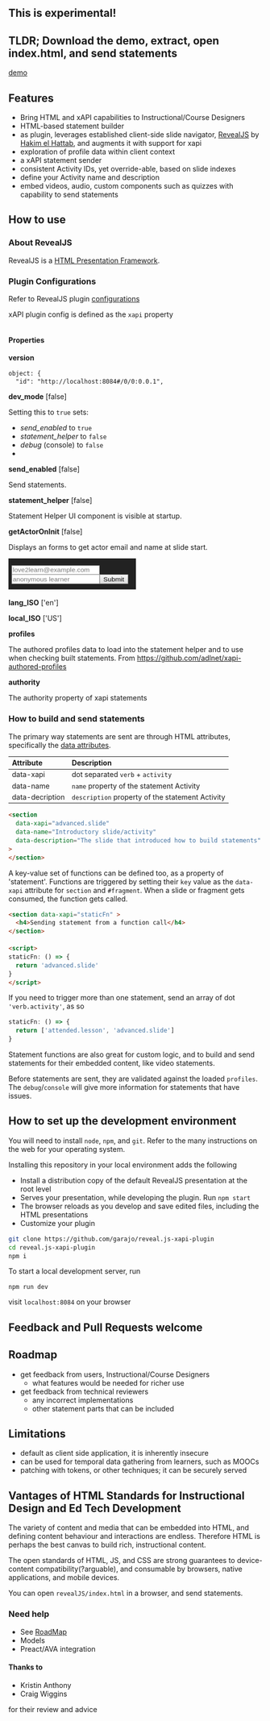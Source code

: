 ## This is experimental!

## TLDR; Download the demo, extract, open index.html, and send statements

[demo](https://github.com/garajo/reveal.js-xapi-plugin/raw/master/dist/demo.zip)

## Features

- Bring HTML and xAPI capabilities to Instructional/Course Designers
- HTML-based statement builder
- as plugin, leverages established client-side slide navigator, [RevealJS](http://lab.hakim.se/reveal-js/) by [Hakim el Hattab](http://hakim.se), and augments it with support for xapi
- exploration of profile data within client context
- a xAPI statement sender
- consistent Activity IDs, yet override-able, based on slide indexes
- define your Activity name and description
- embed videos, audio, custom components such as quizzes with capability to send statements

## How to use

### About RevealJS

RevealJS is a [HTML Presentation Framework](https://revealjs.com).

### Plugin Configurations

Refer to RevealJS plugin [configurations](https://github.com/hakimel/reveal.js/#configuration)

xAPI plugin config is defined as the `xapi` property

```js

```

#### Properties

__version__
```
object: {
  "id": "http://localhost:8084#/0/0:0.0.1",
```

__dev_mode__ [false]

Setting this to `true` sets:
- _send_enabled_ to `true`
- _statement_helper_ to `false`
- _debug_ (console) to `false`
-
__send_enabled__ [false]

Send statements.

__statement_helper__ [false]

Statement Helper UI component is visible at startup.

__getActorOnInit__ [false]

Displays an forms to get actor email and name at slide start.

![alt text](docs/assets/getActorOnInit.png)

__lang_ISO__ ['en']

__local_ISO__ ['US']

__profiles__

The authored profiles data to load into the statement helper and to use when checking built statements. From https://github.com/adlnet/xapi-authored-profiles

__authority__

The authority property of xapi statements

### How to build and send statements

The primary way statements are sent are through HTML attributes, specifically the [data attributes](https://developer.mozilla.org/en-US/docs/Learn/HTML/Howto/Use_data_attributes).

| Attribute                   | Description |
| :---------------------------| :---------- |
| data-xapi                   | dot separated `verb` + `activity`
| data-name                   | `name` property of the statement Activity
| data-decription             | `description` property of the statement Activity

```html
<section
  data-xapi="advanced.slide"
  data-name="Introductory slide/activity"
  data-description="The slide that introduced how to build statements"
>
</section>
```

A key-value set of functions can be defined too, as a property of 'statement'. Functions are triggered by setting their `key` value as the `data-xapi` attribute for `section` and `#fragment`. When a slide or fragment gets consumed, the function gets called.

```html
<section data-xapi="staticFn" >
  <h4>Sending statement from a function call</h4>
</section>

<script>
staticFn: () => {
  return 'advanced.slide'
}
</script>
```

If you need to trigger more than one statement, send an array of dot `'verb.activity'`, as so

```js
staticFn: () => {
  return ['attended.lesson', 'advanced.slide']
}

```

Statement functions are also great for custom logic, and to build and send statements for their embedded content, like video statements.

Before statements are sent, they are validated against the loaded `profiles`. The `debug`/`console` will give more information for statements that have issues.

## How to set up the development environment

You will need to install `node`, `npm`, and `git`. Refer to the many instructions on the web for your operating system.

Installing this repository in your local environment adds the following
- Install a distribution copy of the default RevealJS presentation at the root level
- Serves your presentation, while developing the plugin. Run `npm start`
- The browser reloads as you develop and save edited files, including the HTML presentations
- Customize your plugin

```bash
git clone https://github.com/garajo/reveal.js-xapi-plugin
cd reveal.js-xapi-plugin
npm i
```

To start a local development server, run
```
npm run dev
```
visit `localhost:8084` on your browser


## Feedback and Pull Requests welcome

## <a name="roadmap"></a>Roadmap

- get feedback from users, Instructional/Course Designers
  - what features would be needed for richer use
- get feedback from technical reviewers
  - any incorrect implementations
  - other statement parts that can be included

## Limitations
- default as client side application, it is inherently insecure
- can be used for temporal data gathering from learners, such as MOOCs
- patching with tokens, or other techniques; it can be securely served

## Vantages of HTML Standards for Instructional Design and Ed Tech Development

The variety of content and media that can be embedded into HTML, and defining content behaviour and interactions are endless. Therefore HTML is perhaps the best canvas to build rich, instructional content.

The open standards of HTML, JS, and CSS are strong guarantees to device-content compatibility(?arguable), and consumable by browsers, native applications, and mobile devices.

You can open `revealJS/index.html` in a browser, and send statements.

### Need help
- See [RoadMap](#roadmap)
- Models
- Preact/AVA integration

#### Thanks to
- Kristin Anthony
- Craig Wiggins

for their review and advice
